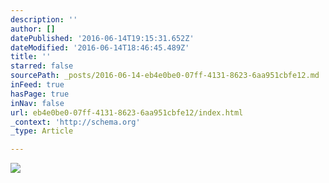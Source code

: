 ```yaml
---
description: ''
author: []
datePublished: '2016-06-14T19:15:31.652Z'
dateModified: '2016-06-14T18:46:45.489Z'
title: ''
starred: false
sourcePath: _posts/2016-06-14-eb4e0be0-07ff-4131-8623-6aa951cbfe12.md
inFeed: true
hasPage: true
inNav: false
url: eb4e0be0-07ff-4131-8623-6aa951cbfe12/index.html
_context: 'http://schema.org'
_type: Article

---
```

![](https://the-grid-user-content.s3-us-west-2.amazonaws.com/f1f18719-35af-49c6-80da-b7635002ff1c.jpg)